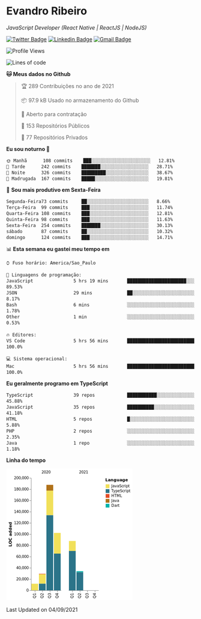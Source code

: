 # Evandro **Ribeiro**

*JavaScript Developer (React Native | ReactJS | NodeJS)*

[![Twitter Badge](https://img.shields.io/badge/-@ribeiroevandro-201B2D?style=flat-square&labelColor=201B2D&logo=twitter&logoColor=white&link=https://twitter.com/ribeiroevandro)](https://twitter.com/ribeiroevandro) 
[![Linkedin Badge](https://img.shields.io/badge/-Evandro%20Ribeiro-201B2D?style=flat-square&logo=Linkedin&logoColor=white&link=https://www.linkedin.com/in/ribeiroevandro)](https://www.linkedin.com/in/ribeiroevandro) 
[![Gmail Badge](https://img.shields.io/badge/-oi@ribeiroevandro.com.br-201B2D?style=flat-square&logo=Gmail&logoColor=white&link=mailto:oi@ribeiroevandro.com.br)](mailto:oi@ribeiroevandro.com.br)


<!--START_SECTION:waka-->
![Profile Views](http://img.shields.io/badge/Visualizac%C3%B5es%20do%20perfil-1-blue)

![Lines of code](https://img.shields.io/badge/Desde%20o%20Hello%20World%20eu%20escrevi-452959%20linhas%20de%20c%C3%B3digo-blue)

**🐱 Meus dados no Github** 

> 🏆 289 Contribuições no ano de 2021
 > 
> 📦 97.9 kB Usado no armazenamento do Github 
 > 
> 💼 Aberto para contratação
 > 
> 📜 153 Repositórios Públicos 
 > 
> 🔑 77 Repositórios Privados  
 > 
**Eu sou noturno 🦉** 

```text
🌞 Manhã      108 commits    ███░░░░░░░░░░░░░░░░░░░░░░   12.81% 
🌆 Tarde      242 commits    ███████░░░░░░░░░░░░░░░░░░   28.71% 
🌃 Noite      326 commits    █████████░░░░░░░░░░░░░░░░   38.67% 
🌙 Madrugada  167 commits    █████░░░░░░░░░░░░░░░░░░░░   19.81%

```
📅 **Sou mais produtivo em Sexta-Feira** 

```text
Segunda-Feira73 commits     ██░░░░░░░░░░░░░░░░░░░░░░░   8.66% 
Terça-Feira  99 commits     ███░░░░░░░░░░░░░░░░░░░░░░   11.74% 
Quarta-Feira 108 commits    ███░░░░░░░░░░░░░░░░░░░░░░   12.81% 
Quinta-Feira 98 commits     ███░░░░░░░░░░░░░░░░░░░░░░   11.63% 
Sexta-Feira  254 commits    ███████░░░░░░░░░░░░░░░░░░   30.13% 
sábado       87 commits     ██░░░░░░░░░░░░░░░░░░░░░░░   10.32% 
domingo      124 commits    ███░░░░░░░░░░░░░░░░░░░░░░   14.71%

```


📊 **Esta semana eu gastei meu tempo em** 

```text
⌚︎ Fuso horário: America/Sao_Paulo

💬 Linguagens de programação: 
JavaScript               5 hrs 19 mins       ██████████████████████░░░   89.53% 
JSON                     29 mins             ██░░░░░░░░░░░░░░░░░░░░░░░   8.17% 
Bash                     6 mins              ░░░░░░░░░░░░░░░░░░░░░░░░░   1.78% 
Other                    1 min               ░░░░░░░░░░░░░░░░░░░░░░░░░   0.53%

🔥 Editores: 
VS Code                  5 hrs 56 mins       █████████████████████████   100.0%

💻 Sistema operacional: 
Mac                      5 hrs 56 mins       █████████████████████████   100.0%

```

**Eu geralmente programo em TypeScript** 

```text
TypeScript               39 repos            ███████████░░░░░░░░░░░░░░   45.88% 
JavaScript               35 repos            ██████████░░░░░░░░░░░░░░░   41.18% 
HTML                     5 repos             █░░░░░░░░░░░░░░░░░░░░░░░░   5.88% 
PHP                      2 repos             ░░░░░░░░░░░░░░░░░░░░░░░░░   2.35% 
Java                     1 repo              ░░░░░░░░░░░░░░░░░░░░░░░░░   1.18%

```


**Linha do tempo**

![Chart not found](https://raw.githubusercontent.com/ribeiroevandro/ribeiroevandro/master/charts/bar_graph.png) 


 Last Updated on 04/09/2021
<!--END_SECTION:waka-->
